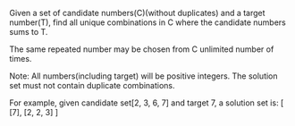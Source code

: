Given a set of candidate numbers(C)(without duplicates) and a target number(T),
find all unique combinations in C where the candidate numbers sums to T.

The same repeated number may be chosen from C unlimited number of times.

Note:
    All numbers(including target) will be positive integers.
    The solution set must not contain duplicate combinations.

For example, given candidate set[2, 3, 6, 7] and target 7,
a solution set is:
[
    [7],
    [2, 2, 3]
]